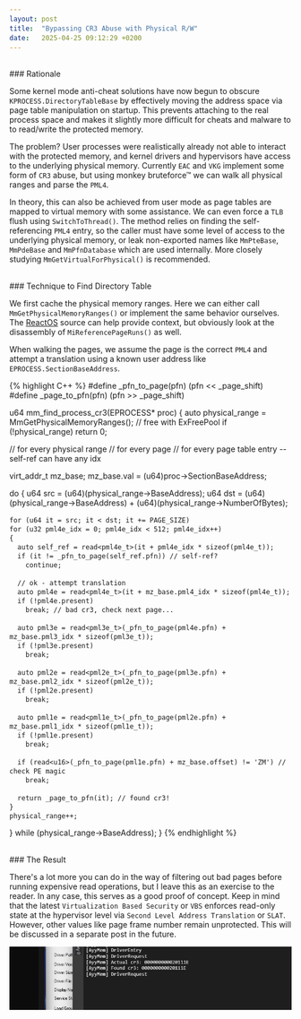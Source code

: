 ```yaml
---
layout: post
title:  "Bypassing CR3 Abuse with Physical R/W"
date:   2025-04-25 09:12:29 +0200
---
```


<br>
### Rationale

Some kernel mode anti-cheat solutions have now begun to obscure `KPROCESS.DirectoryTableBase` by effectively moving the address space via page table manipulation on startup. This prevents attaching to the real process space and makes it slightly more difficult for cheats and malware to to read/write the protected memory.

The problem? User processes were realistically already not able to interact with the protected memory, and kernel drivers and hypervisors have access to the underlying physical memory. Currently `EAC` and `VKG` implement some form of `CR3` abuse, but using monkey bruteforce™ we can walk all physical ranges and parse the `PML4`.

In theory, this can also be achieved from user mode as page tables are mapped to virtual memory with some assistance. We can even force a `TLB` flush using `SwitchToThread()`. The method relies on finding the self-referencing `PML4` entry, so the caller must have some level of access to the underlying physical memory, or leak non-exported names like `MmPteBase`, `MmPdeBase` and `MmPfnDatabase` which are used internally. More closely studying `MmGetVirtualForPhysical()` is recommended.

<br>
### Technique to Find Directory Table

We first cache the physical memory ranges. Here we can either call `MmGetPhysicalMemoryRanges()` or implement the same behavior ourselves. The [ReactOS](https://doxygen.reactos.org/d1/d6d/dynamic_8c.html#a4d2191536acfdbcab710579f81193527) source can help provide context, but obviously look at the disassembly of `MiReferencePageRuns()` as well.

When walking the pages, we assume the page is the correct `PML4` and attempt a translation using a known user address like `EPROCESS.SectionBaseAddress`.

{% highlight C++ %}
#define _pfn_to_page(pfn) (pfn << _page_shift)
#define _page_to_pfn(pfn) (pfn >> _page_shift)

u64 mm_find_process_cr3(EPROCESS* proc)
{
  auto physical_range = MmGetPhysicalMemoryRanges(); // free with ExFreePool
  if (!physical_range)
    return 0;

  // for every physical range
  // for every page
  // for every page table entry -- self-ref can have any idx  

  virt_addr_t mz_base;
  mz_base.val = (u64)proc->SectionBaseAddress;

  do {
    u64 src = (u64)(physical_range->BaseAddress);
    u64 dst = (u64)(physical_range->BaseAddress) + (u64)(physical_range->NumberOfBytes);

    for (u64 it = src; it < dst; it += PAGE_SIZE) 
    for (u32 pml4e_idx = 0; pml4e_idx < 512; pml4e_idx++)
    {
      auto self_ref = read<pml4e_t>(it + pml4e_idx * sizeof(pml4e_t));
      if (it != _pfn_to_page(self_ref.pfn)) // self-ref?
        continue;

      // ok - attempt translation
      auto pml4e = read<pml4e_t>(it + mz_base.pml4_idx * sizeof(pml4e_t));
      if (!pml4e.present)
        break; // bad cr3, check next page...

      auto pml3e = read<pml3e_t>(_pfn_to_page(pml4e.pfn) + mz_base.pml3_idx * sizeof(pml3e_t));
      if (!pml3e.present)
        break;

      auto pml2e = read<pml2e_t>(_pfn_to_page(pml3e.pfn) + mz_base.pml2_idx * sizeof(pml2e_t));
      if (!pml2e.present)
        break;

      auto pml1e = read<pml1e_t>(_pfn_to_page(pml2e.pfn) + mz_base.pml1_idx * sizeof(pml1e_t));
      if (!pml1e.present)
        break;
      
      if (read<u16>(_pfn_to_page(pml1e.pfn) + mz_base.offset) != 'ZM') // check PE magic
        break;
      
      return _page_to_pfn(it); // found cr3!
    }
    physical_range++;
  } while (physical_range->BaseAddress);
}
{% endhighlight %}

<br>
### The Result

There's a lot more you can do in the way of filtering out bad pages before running expensive read operations, but I leave this as an exercise to the reader. In any case, this serves as a good proof of concept. Keep in mind that the latest `Virtualization Based Security` or `VBS` enforces read-only state at the hypervisor level via `Second Level Address Translation` or `SLAT`. However, other values like page frame number remain unprotected. This will be discussed in a separate post in the future.

![Driver Output](/assets/image2.png)